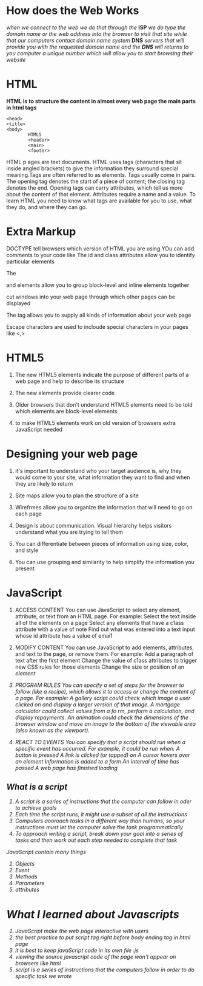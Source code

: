 # How does the Web Works


*when we connect to the web we do that through the* **ISP** *we do type the domain name or the web address into the browser to visit that site*
*while that our computers contact domain name system* **DNS** *servers that will provide you with the requested domain name* 
*and the **DNS** will returns to you computer a unique number which will allow you to start browsing their website*


# HTML

**HTML is to structure the content in almost every web page the main parts in html tags**

```
<head>
<title>
<body>
        HTML5
        <header>
        <main>
        <footer>
```

HTML p  ages are text documents. HTML uses tags (characters that sit inside angled brackets) to give the information they surround special meaning.Tags are often referred to as elements. Tags usually come in pairs. The opening tag denotes the start of a piece of content; the closing tag denotes the end. Opening tags can carry attributes, which tell us more about the content of that element. Attributes require a name and a value. To learn HTML you need to know what tags are available for you to use, what they do, and where they can go.

# Extra Markup

DOCTYPE tell browsers which version of HTML you are using YOu can add comments to your code like  <!-- this --> 
The id and class attributes allow you to identify particular elements  

The <div> and <span> elements allow you to group block-level and inline elements together  

<iframs> cut windows into your web page through which other pages can be displayed  

The <meta> tag allows you to supply all kinds of information about your web page  

Escape characters are used to incloude special characters in your pages like <,>  



# HTML5 

1. The new HTML5 elements indicate the purpose of different parts of a web page and help to describe its structure 

2. The new elements provide clearer code 
 
3. Older browsers that don't understand HTML5 elements need to be told which elements are block-level elements 

4. to make HTML5 elements work on old version of browsers extra JavaScript needed



# Designing your web page 

1. it's important to understand who your target audience is, why they would come to your site, what information they want to find and when they are likely to return   

2. Site maps allow you to plan the structure of a site  

3. Wirefrmes allow you to organize the information that will need to go on each page  

4. Design is about communication. Visual hierarchy helps visitors understand what you are trying to tell them   

5. You can differentiate between pieces of information using size, color, and style  

6. You can use grouping and similarity to help simplify the information you present  


  

# JavaScript 

1. ACCESS CONTENT You can use JavaScript to select any element, attribute, or text from an
HTML page. For example:
Select the text inside all of the <hl> elements on a page Select any elements that have a c1ass attribute with a value of note Find out what was entered into a text input whose id attribute has a value of emai1

2. MODIFY CONTENT You can use JavaScript to add elements, attributes, and text to the
page, or remove them. For example:
Add a paragraph of text after the first <hl> element Change the value of c1ass attributes to trigger new CSS rules for those elements Change the size or position of an <i mg> element

3. PROGRAM RULES You can specify a set of steps for the browser to follow (like a recipe), which allows it to access or change the
content of a page. For example:
A gallery script could check which image a user clicked on and display a larger version of that image. A mortgage calculator could collect values from a fo rm, perform a calculation, and display repayments. An animation could check the dimensions of the browser window and move an image to the bottom of the viewable area (also known as the viewport).

4. REACT TO EVENTS You can specify that a script should run when a specific event has occurred. For
example, it could be run when:
A button is pressed
A link is clicked (or tapped) on
A cursor hovers over an element
Information is added to a form
An interval of time has passed
A web page has finished loading

  
## What is a script 

1. A script is a series of instructions that the computer can follow in oder to achieve goals
2. Each time the script runs, it might use a subset of all the instructions
3. Computers aooroach tasks in a different way than humans, so your instructions must let the computer solve the task programmatically 
4. To approach writing a script, break down your goal into a series of tasks and then work out each step needed to complete that task

   
JavaScript contain many things 
1. Objects
2. Event
3. Methods
4. Parameters
5. attributes 

  

# What I learned about Javascripts

1. *JavaScript make the web page interactive with users*
2. *the best practice to put script tag right before body ending tag in html page*
3. *it is best to keep javaScript code in its own file .js*
4. *viewing the source javascript code of the page won't appear on browsers like html*
5. *script is a series of instructions that the computers follow in order to do specific task we wrote* 


   










